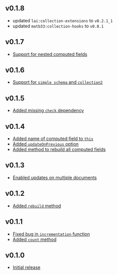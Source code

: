 ## v0.1.8
  * updated `lai:collection-extensions` to `v0.2.1_1`
  * updated `matb33:collection-hooks` to `v0.8.1`

## v0.1.7
  * [Support for nested computed fields](https://github.com/maximummeteor/computed-fields/commit/52fc7085855e14e9097a54950181e9520619672a)

## v0.1.6
  * [Support for `simple schema` and `collection2`](https://github.com/maximummeteor/computed-fields/commit/34469f2a523fab4bc4d2ccef49d46069db45f95d)

## v0.1.5
  * [Added missing `check` dependency](https://github.com/maximummeteor/computed-fields/commit/cf7d044f29bbf6958bdc9f44368ab56d09e132e9)

## v0.1.4
  * [Added name of computed field to `this`](https://github.com/maximummeteor/computed-fields/commit/99db4cd1d74231a7b36d51346fb0c13082a0d1a6)
  * [Added `updateOnPrevious` option](https://github.com/maximummeteor/computed-fields/commit/c4bb47dd4759983a7240d1cc9fd84b4847d8f945)
  * [Added method to rebuild all computed fields](https://github.com/maximummeteor/computed-fields/commit/84157cb86a1d5c71343d01fa15c54329642d9eef)

## v0.1.3
  * [Enabled updates on multiple documents](https://github.com/maximummeteor/computed-fields/commit/d607d2a32d079219c613b2067d05ad0415ecd98e)

## v0.1.2
  * [Added `rebuild` method](https://github.com/maximummeteor/computed-fields/commit/c366f80ddc49cb11d35a079fdb87047bfad97de4)

## v0.1.1
  * [Fixed bug in `incrementation` function](https://github.com/maximummeteor/computed-fields/commit/20318be48380c1880a1ba1f70e7bdcff092f723d)
  * [Added `count` method](https://github.com/maximummeteor/computed-fields/commit/0e2de54e953e5d84204936af859e14a1d1fa24e4)

## v0.1.0
  * [Initial release](https://github.com/maximummeteor/computed-fields/commit/deaa1bc55c68abbe9a1a749f258d6e3446eba96b)
